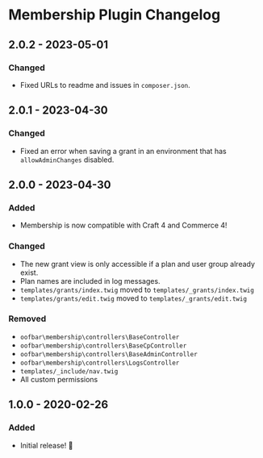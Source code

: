 # Membership Plugin Changelog

## 2.0.2 - 2023-05-01

### Changed

- Fixed URLs to readme and issues in `composer.json`.

## 2.0.1 - 2023-04-30

### Changed

- Fixed an error when saving a grant in an environment that has `allowAdminChanges` disabled.

## 2.0.0 - 2023-04-30

### Added

- Membership is now compatible with Craft 4 and Commerce 4!

### Changed

- The new grant view is only accessible if a plan and user group already exist.
- Plan names are included in log messages.
- `templates/grants/index.twig` moved to `templates/_grants/index.twig`
- `templates/grants/edit.twig` moved to `templates/_grants/edit.twig`

### Removed

- `oofbar\membership\controllers\BaseController`
- `oofbar\membership\controllers\BaseCpController`
- `oofbar\membership\controllers\BaseAdminController`
- `oofbar\membership\controllers\LogsController`
- `templates/_include/nav.twig`
- All custom permissions

## 1.0.0 - 2020-02-26

### Added
- Initial release! 🎉
